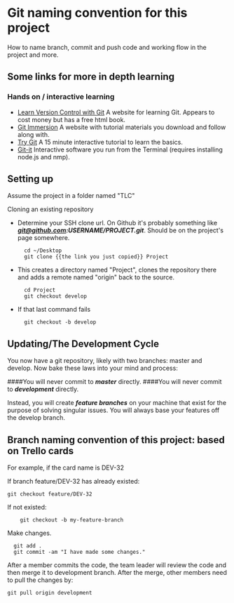 Git naming convention for this project
===================================

How to name branch, commit and push code and working flow in the project and more.


## Some links for more in depth learning
### Hands on / interactive learning
* [Learn Version Control with Git](https://www.git-tower.com/learn/ebook) A website for learning Git. Appears to cost money but has a free html book.
* [Git Immersion](http://gitimmersion.com/lab_01.html) A website with tutorial materials you download and follow along with.
* [Try Git](http://try.github.io/levels/1/challenges/1) A 15 minute interactive tutorial to learn the basics. 
* [Git-it](http://nodeschool.io/#git-it) Interactive software you run from the Terminal (requires installing node.js and nmp).

Setting up
------------
Assume the project in a folder named "TLC"

Cloning an existing repository

- Determine your SSH clone url. On Github it's probably something like ***git@github.com:USERNAME/PROJECT.git***. Should be on the project's page somewhere.

		cd ~/Desktop
		git clone {{the link you just copied}} Project

- This creates a directory named "Project", clones the repository there and adds a remote named "origin" back to the source.

		cd Project
		git checkout develop

- If that last command fails

		git checkout -b develop


Updating/The Development Cycle
------------
You now have a git repository, likely with two branches: master and develop. Now bake these laws into your mind and process:

####You will never commit to ***master*** directly.
####You will never commit to ***development*** directly.

Instead, you will create ***feature branches*** on your machine that exist for the purpose of solving singular issues. You will always base your features off the develop branch.

Branch naming convention of this project: based on **Trello** cards
------------

For example, if the card name is DEV-32

If branch feature/DEV-32 has already existed:

    git checkout feature/DEV-32

If not existed:

		git checkout -b my-feature-branch


Make changes.

	  git add .
	  git commit -am "I have made some changes."


After a member commits the code, the team leader will review the code and then merge it to development branch. After the merge, other members need to pull the changes by:

    git pull origin development
